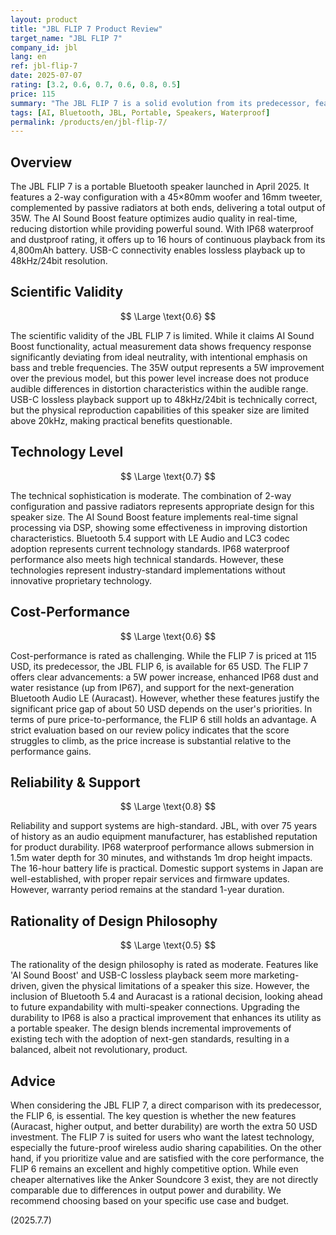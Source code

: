 ```yaml
---
layout: product
title: "JBL FLIP 7 Product Review"
target_name: "JBL FLIP 7"
company_id: jbl
lang: en
ref: jbl-flip-7
date: 2025-07-07
rating: [3.2, 0.6, 0.7, 0.6, 0.8, 0.5]
price: 115
summary: "The JBL FLIP 7 is a solid evolution from its predecessor, featuring increased output, IP68 waterproofing, and support for the next-generation Bluetooth standard, Auracast. However, these improvements come at a higher price, making its cost-performance less compelling than the previous model and warranting careful consideration."
tags: [AI, Bluetooth, JBL, Portable, Speakers, Waterproof]
permalink: /products/en/jbl-flip-7/
---
```

## Overview

The JBL FLIP 7 is a portable Bluetooth speaker launched in April 2025. It features a 2-way configuration with a 45×80mm woofer and 16mm tweeter, complemented by passive radiators at both ends, delivering a total output of 35W. The AI Sound Boost feature optimizes audio quality in real-time, reducing distortion while providing powerful sound. With IP68 waterproof and dustproof rating, it offers up to 16 hours of continuous playback from its 4,800mAh battery. USB-C connectivity enables lossless playback up to 48kHz/24bit resolution.

## Scientific Validity

$$ \Large \text{0.6} $$

The scientific validity of the JBL FLIP 7 is limited. While it claims AI Sound Boost functionality, actual measurement data shows frequency response significantly deviating from ideal neutrality, with intentional emphasis on bass and treble frequencies. The 35W output represents a 5W improvement over the previous model, but this power level increase does not produce audible differences in distortion characteristics within the audible range. USB-C lossless playback support up to 48kHz/24bit is technically correct, but the physical reproduction capabilities of this speaker size are limited above 20kHz, making practical benefits questionable.

## Technology Level

$$ \Large \text{0.7} $$

The technical sophistication is moderate. The combination of 2-way configuration and passive radiators represents appropriate design for this speaker size. The AI Sound Boost feature implements real-time signal processing via DSP, showing some effectiveness in improving distortion characteristics. Bluetooth 5.4 support with LE Audio and LC3 codec adoption represents current technology standards. IP68 waterproof performance also meets high technical standards. However, these technologies represent industry-standard implementations without innovative proprietary technology.

## Cost-Performance

$$ \Large \text{0.6} $$

Cost-performance is rated as challenging. While the FLIP 7 is priced at 115 USD, its predecessor, the JBL FLIP 6, is available for 65 USD. The FLIP 7 offers clear advancements: a 5W power increase, enhanced IP68 dust and water resistance (up from IP67), and support for the next-generation Bluetooth Audio LE (Auracast). However, whether these features justify the significant price gap of about 50 USD depends on the user's priorities. In terms of pure price-to-performance, the FLIP 6 still holds an advantage. A strict evaluation based on our review policy indicates that the score struggles to climb, as the price increase is substantial relative to the performance gains.

## Reliability & Support

$$ \Large \text{0.8} $$

Reliability and support systems are high-standard. JBL, with over 75 years of history as an audio equipment manufacturer, has established reputation for product durability. IP68 waterproof performance allows submersion in 1.5m water depth for 30 minutes, and withstands 1m drop height impacts. The 16-hour battery life is practical. Domestic support systems in Japan are well-established, with proper repair services and firmware updates. However, warranty period remains at the standard 1-year duration.

## Rationality of Design Philosophy

$$ \Large \text{0.5} $$

The rationality of the design philosophy is rated as moderate. Features like 'AI Sound Boost' and USB-C lossless playback seem more marketing-driven, given the physical limitations of a speaker this size. However, the inclusion of Bluetooth 5.4 and Auracast is a rational decision, looking ahead to future expandability with multi-speaker connections. Upgrading the durability to IP68 is also a practical improvement that enhances its utility as a portable speaker. The design blends incremental improvements of existing tech with the adoption of next-gen standards, resulting in a balanced, albeit not revolutionary, product.

## Advice

When considering the JBL FLIP 7, a direct comparison with its predecessor, the FLIP 6, is essential. The key question is whether the new features (Auracast, higher output, and better durability) are worth the extra 50 USD investment. The FLIP 7 is suited for users who want the latest technology, especially the future-proof wireless audio sharing capabilities. On the other hand, if you prioritize value and are satisfied with the core performance, the FLIP 6 remains an excellent and highly competitive option. While even cheaper alternatives like the Anker Soundcore 3 exist, they are not directly comparable due to differences in output power and durability. We recommend choosing based on your specific use case and budget.

(2025.7.7) 